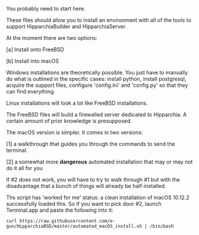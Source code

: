 You probably need to start here. 

These files should allow you to install an environment with all of the tools to support 
HipparchiaBuilder and HipparchiaServer.

At the moment there are two options: 

[a] Install onto FreeBSD

[b] Install into macOS

Windows installations are theoretically possible. You just have to manually do what is
outlined in the specific cases: install python, install postgresql, acquire the support
files, configure 'config.ini' and 'config.py' so that they can find everything. 

Linux installations will look a lot like FreeBSD installations.


The FreeBSD files will build a firewalled server dedicated to Hipparchia. A certain amount of 
prior knowledge is presupposed.

The macOS version is simpler. It comes in two versions: 

[1] a walkthrough that guides you through the commands to send the terminal. 

[2] a somewhat more **dangerous** automated installation that may or may not do it all for you

If #2 does not work, you will have to try to walk through #1 but with the disadvantage
that a bunch of things will already be half-installed. 

Ths script has 'worked for me' status: a clean installation of macOS 10.12.2 successfully loaded this.
So if you want to pick door #2, launch Terminal.app and paste the following into it:

```
curl https://raw.githubusercontent.com/e-gun/HipparchiaBSD/master/automated_macOS_install.sh | /bin/bash
```

